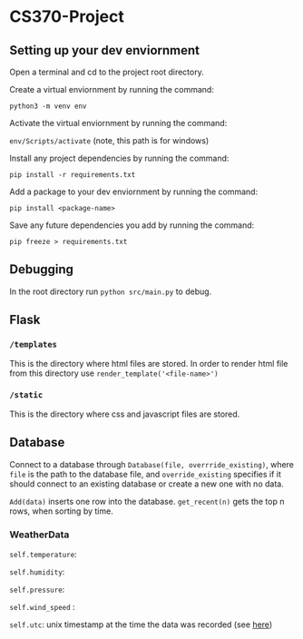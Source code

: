 # CS370-Project

## Setting up your dev enviornment

Open a terminal and cd to the project root directory.

Create a virtual enviornment by running the command:

`python3 -m venv env`

Activate the virtual enviornment by running the command:

`env/Scripts/activate` (note, this path is for windows)

Install any project dependencies by running the command:

`pip install -r requirements.txt`

Add a package to your dev enviornment by running the command:

`pip install <package-name>`

Save any future dependencies you add by running the command:

`pip freeze > requirements.txt`

## Debugging

In the root directory run `python src/main.py` to debug.

## Flask

### `/templates`

This is the directory where html files are stored.
In order to render html file from this directory use `render_template('<file-name>')`

### `/static`

This is the directory where css and javascript files are stored.

## Database

Connect to a database through `Database(file, overrride_existing)`, where `file` is the path to the database file, and `override_existing` specifies if it should connect to an existing database or create a new one with no data.

`Add(data)` inserts one row into the database. `get_recent(n)` gets the top n rows, when sorting by time.

### WeatherData

`self.temperature`: 

`self.humidity`: 

`self.pressure`: 

`self.wind_speed` :

`self.utc`: unix timestamp at the time the data was recorded (see [here](https://en.wikipedia.org/wiki/Unix_time))
